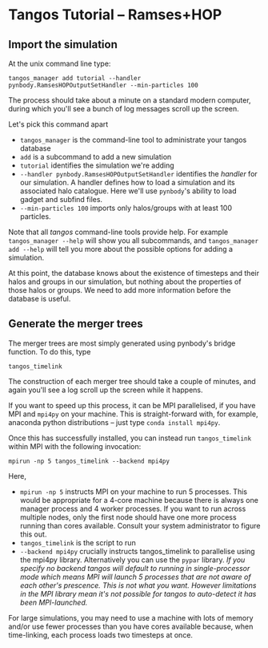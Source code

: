 Tangos Tutorial – Ramses+HOP
============================

Import the simulation
---------------------

At the unix command line type:

```
tangos_manager add tutorial --handler pynbody.RamsesHOPOutputSetHandler --min-particles 100
```

The process should take about a minute on a standard modern computer, during which you'll see a bunch of log messages 
scroll up the screen.
 
 Let's pick this command apart
 
  * `tangos_manager` is the command-line tool to administrate your tangos database
  * `add` is a subcommand to add a new simulation
  * `tutorial` identifies the simulation we're adding
  * `--handler pynbody.RamsesHOPOutputSetHandler` identifies the _handler_ for our simulation. A handler defines how to load a simulation and its associated halo catalogue. Here we'll use `pynbody`'s ability to load gadget and subfind files. 
  * `--min-particles 100` imports only halos/groups with at least 100 particles. 

 
Note that all _tangos_ command-line tools provide help. For example `tangos_manager --help` will show you all subcommands, and `tangos_manager add --help` will tell you more about the possible options for adding a simulation.
  
At this point, the database knows about the existence of timesteps and their halos and groups in our simulation, but nothing about the properties of those halos or groups. We need to add more information before the database is useful.

Generate the merger trees
-------------------------

The merger trees are most simply generated using pynbody's bridge function. To do this, type

```
tangos_timelink
```

The construction of each merger tree should take a couple of minutes,  and again you'll see a log scroll up the screen while it happens.

If you want to speed up this process, it can be MPI parallelised, if you have MPI and `mpi4py` on your machine. This is straight-forward with, for example, anaconda python distributions – just type `conda install mpi4py`. 

Once this has successfully installed, you can instead run `tangos_timelink` within MPI with the following invocation:

```
mpirun -np 5 tangos_timelink --backend mpi4py
```
Here,
 * `mpirun -np 5` instructs MPI on your machine to run 5 processes. This would be appropriate for a 4-core machine because there is always one manager process and 4 worker processes. If you want to run across multiple nodes, only the first node should have one more process running than cores available. Consult your system administrator to figure this out. 
 * `tangos_timelink` is the script to run
 * `--backend mpi4py` crucially instructs tangos_timelink to parallelise using the mpi4py library. Alternatively you can use the `pypar` library. *If you specify no backend tangos will default to running in single-processor mode which means MPI will launch 5 processes that are not aware of each other's prescence. This is not what you want. However limitations in the MPI library mean it's not possible for tangos to auto-detect it has been MPI-launched.*
 
  For large simulations, you may need to use a machine with lots of memory  and/or use fewer processes than you have cores available because, when time-linking, each process loads two timesteps at once.
  
  